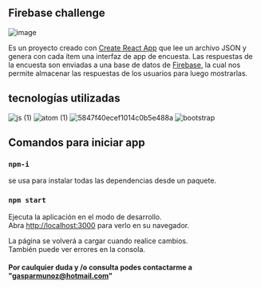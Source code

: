 ## Firebase challenge
![image](https://upload.wikimedia.org/wikipedia/commons/thumb/3/37/Firebase_Logo.svg/1280px-Firebase_Logo.svg.png)

Es un proyecto creado con [Create React App](https://github.com/facebook/create-react-app) que lee un archivo JSON y genera con cada ítem una interfaz de app de encuesta.
Las respuestas de la encuesta son enviadas a una base de datos de [Firebase](https://console.firebase.google.com/u/0/),
la cual nos permite almacenar las respuestas de los usuarios para luego mostrarlas.


## tecnologías utilizadas

![js (1)](https://user-images.githubusercontent.com/100777846/211371216-5941d5ee-eb54-4c1f-941f-d5d845da55cd.png) 
![atom (1)](https://user-images.githubusercontent.com/100777846/211370814-64fdb47a-1274-4899-a8a7-dd5c2c56bb31.png) 
![5847f40ecef1014c0b5e488a](https://user-images.githubusercontent.com/100777846/211371773-234d4980-a91e-44ab-aa06-864a0d391604.png) 
![bootstrap](https://user-images.githubusercontent.com/100777846/211371353-ab119536-c59d-43c5-836b-a4ba070afa9a.png) 



## Comandos para iniciar app

### `npm-i`

se usa para instalar todas las dependencias desde un paquete. 

### `npm start`

Ejecuta la aplicación en el modo de desarrollo.\
Abra [http://localhost:3000](http://localhost:3000) para verlo en su navegador.

La página se volverá a cargar cuando realice cambios.\
También puede ver errores en la consola.

#### Por caulquier duda y /o consulta podes contactarme a "gasparmunoz@hotmail.com"
